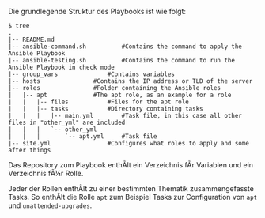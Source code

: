 Die grundlegende Struktur des Playbooks ist wie folgt:

```
$ tree
.
|-- README.md
|-- ansible-command.sh			#Contains the command to apply the Ansible Playbook
|-- ansible-testing.sh			#Contains the command to run the Ansible Playbook in check mode
|-- group_vars				#Contains variables
|-- hosts				#Contains the IP address or TLD of the server
|-- roles				#Folder containing the Ansible roles
|   |-- apt				#The apt role, as an example for a role
|   |   |-- files			#Files for the apt role
|   |   |-- tasks			#Directory containing tasks
|   |   |   |-- main.yml		#Task file, in this case all other files in "other_yml" are included
|   |   |   `-- other_yml
|   |   |       `-- apt.yml		#Task file
|-- site.yml				#Configures what roles to apply and some after things
```

Das Repository zum Playbook enthÃlt ein Verzeichnis fÃr Variablen und ein Verzeichnis fÃ¼r Rolle.

Jeder der Rollen enthÃlt zu einer bestimmten Thematik zusammengefasste Tasks. So enthÃlt die Rolle `apt` zum Beispiel Tasks zur Configuration von `apt` und `unattended-upgrades`.
